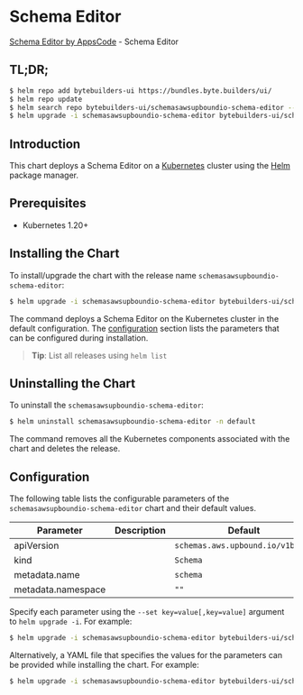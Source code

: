 # Schema Editor

[Schema Editor by AppsCode](https://byte.builders) - Schema Editor

## TL;DR;

```bash
$ helm repo add bytebuilders-ui https://bundles.byte.builders/ui/
$ helm repo update
$ helm search repo bytebuilders-ui/schemasawsupboundio-schema-editor --version=v0.4.18
$ helm upgrade -i schemasawsupboundio-schema-editor bytebuilders-ui/schemasawsupboundio-schema-editor -n default --create-namespace --version=v0.4.18
```

## Introduction

This chart deploys a Schema Editor on a [Kubernetes](http://kubernetes.io) cluster using the [Helm](https://helm.sh) package manager.

## Prerequisites

- Kubernetes 1.20+

## Installing the Chart

To install/upgrade the chart with the release name `schemasawsupboundio-schema-editor`:

```bash
$ helm upgrade -i schemasawsupboundio-schema-editor bytebuilders-ui/schemasawsupboundio-schema-editor -n default --create-namespace --version=v0.4.18
```

The command deploys a Schema Editor on the Kubernetes cluster in the default configuration. The [configuration](#configuration) section lists the parameters that can be configured during installation.

> **Tip**: List all releases using `helm list`

## Uninstalling the Chart

To uninstall the `schemasawsupboundio-schema-editor`:

```bash
$ helm uninstall schemasawsupboundio-schema-editor -n default
```

The command removes all the Kubernetes components associated with the chart and deletes the release.

## Configuration

The following table lists the configurable parameters of the `schemasawsupboundio-schema-editor` chart and their default values.

|     Parameter      | Description |                   Default                   |
|--------------------|-------------|---------------------------------------------|
| apiVersion         |             | <code>schemas.aws.upbound.io/v1beta1</code> |
| kind               |             | <code>Schema</code>                         |
| metadata.name      |             | <code>schema</code>                         |
| metadata.namespace |             | <code>""</code>                             |


Specify each parameter using the `--set key=value[,key=value]` argument to `helm upgrade -i`. For example:

```bash
$ helm upgrade -i schemasawsupboundio-schema-editor bytebuilders-ui/schemasawsupboundio-schema-editor -n default --create-namespace --version=v0.4.18 --set apiVersion=schemas.aws.upbound.io/v1beta1
```

Alternatively, a YAML file that specifies the values for the parameters can be provided while
installing the chart. For example:

```bash
$ helm upgrade -i schemasawsupboundio-schema-editor bytebuilders-ui/schemasawsupboundio-schema-editor -n default --create-namespace --version=v0.4.18 --values values.yaml
```
